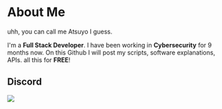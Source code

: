 # About Me 
uhh, you can call me Atsuyo I guess.

I'm a **Full Stack Developer**. I have been working in **Cybersecurity** for 9 months now. On this Github I will post my scripts, software explanations, APIs. all this for **FREE**!

## Discord
![](https://discord.c99.nl/widget/theme-3/1001219044130705531.png)
